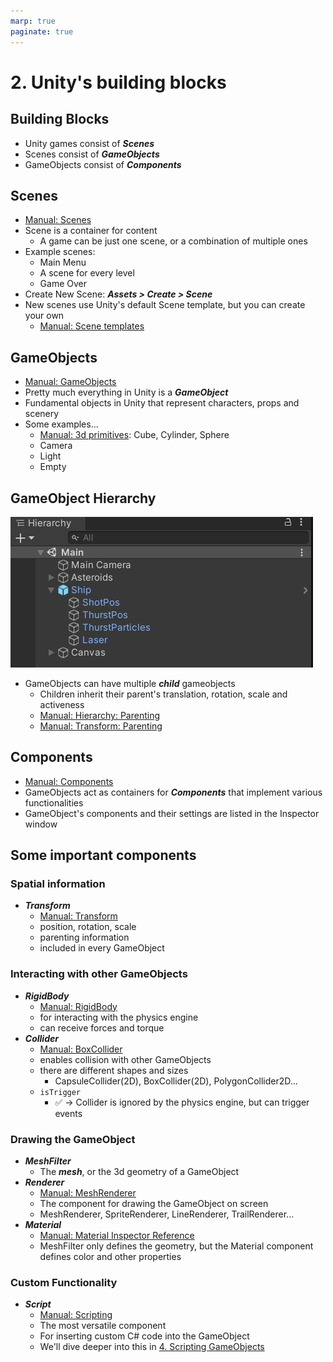 ```yaml
---
marp: true
paginate: true
---
```

<!-- headingDivider: 3 -->
<!-- class: default -->

# 2. Unity's building blocks

## Building Blocks

* Unity games consist of ***Scenes***
* Scenes consist of ***GameObjects***
* GameObjects consist of ***Components*** 

## Scenes

* [Manual: Scenes](https://docs.unity3d.com/Manual/CreatingScenes.html)
* Scene is a container for content
  * A game can be just one scene, or a combination of multiple ones
* Example scenes:
  * Main Menu
  * A scene for every level
  * Game Over
* Create New Scene: ***Assets > Create > Scene***
* New scenes use Unity's default Scene template, but you can create your own
  * [Manual: Scene templates](https://docs.unity3d.com/Manual/scene-templates.html)

## GameObjects

* [Manual: GameObjects](https://docs.unity3d.com/Manual/GameObjects.html)
* Pretty much everything in Unity is a ***GameObject***
* Fundamental objects in Unity that represent characters, props and scenery
* Some examples...
  * [Manual: 3d primitives](https://docs.unity3d.com/Manual/PrimitiveObjects.html): Cube, Cylinder, Sphere
  * Camera
  * Light
  * Empty


## GameObject Hierarchy

![](imgs/gameobject-hierarchy.png)

* GameObjects can have multiple ***child*** gameobjects
  * Children inherit their parent's translation, rotation, scale and activeness
  * [Manual: Hierarchy: Parenting](https://docs.unity3d.com/Manual/Hierarchy.html#Parenting)
  * [Manual: Transform: Parenting](https://docs.unity3d.com/Manual/class-Transform.html#Parenting)


## Components
* [Manual: Components](https://docs.unity3d.com/Manual/Components.html)
* GameObjects act as containers for ***Components*** that implement various functionalities
* GameObject's components and their settings are listed in the Inspector window

## Some important components 

### Spatial information

* ***Transform***
  * [Manual: Transform](https://docs.unity3d.com/Manual/class-Transform.html)
  * position, rotation, scale
  * parenting information
  * included in every GameObject

### Interacting with other GameObjects

* ***RigidBody***
  * [Manual: RigidBody](https://docs.unity3d.com/Manual/class-Rigidbody.html)
  * for interacting with the physics engine
  * can receive forces and torque
* ***Collider***
  * [Manual: BoxCollider](https://docs.unity3d.com/Manual/class-BoxCollider.html)
  * enables collision with other GameObjects
  * there are different shapes and sizes
    * CapsuleCollider(2D), BoxCollider(2D), PolygonCollider2D...
  * `isTrigger`
    * ✅ -> Collider is ignored by the physics engine, but can trigger events 


### Drawing the GameObject
* ***MeshFilter***
  * The ***mesh***, or the 3d geometry of a GameObject
* ***Renderer***
  * [Manual: MeshRenderer](https://docs.unity3d.com/Manual/class-MeshRenderer.html)
  * The component for drawing the GameObject on screen
  * MeshRenderer, SpriteRenderer, LineRenderer, TrailRenderer...
* ***Material***
  * [Manual: Material Inspector Reference](https://docs.unity3d.com/Manual/class-Material.html)
  * MeshFilter only defines the geometry, but the Material component defines color and other properties

### Custom Functionality

* ***Script***
  * [Manual: Scripting](https://docs.unity3d.com/Manual/ScriptingSection.html)
  * The most versatile component
  * For inserting custom C# code into the GameObject
  * We'll dive deeper into this in [4. Scripting GameObjects](4-scripting-gameobjects.md)
